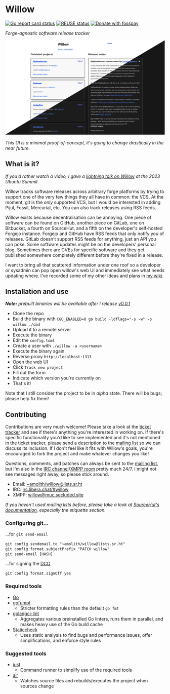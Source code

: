 <!--
SPDX-FileCopyrightText: Amolith <amolith@secluded.site>

SPDX-License-Identifier: CC0-1.0
-->

# Willow

[![Go report card status][goreportcard-badge]][goreportcard]
[![REUSE status][reuse-shield]][reuse]
[![Donate with fosspay][fosspay-shield]][fosspay]

_Forge-agnostic software release tracker_

![screenshot of willow's current web UI](.files/2024-02-24.png)

_This UI is a minimal proof-of-concept, it's going to change drastically in the
near future._

## What is it?

_If you'd rather watch a video, I gave a [lightning talk on Willow] at the 2023
Ubuntu Summit._

[lightning talk on Willow]: https://youtu.be/XIGxKyekvBQ?t=29900

Willow tracks software releases across arbitrary forge platforms by trying to
support one of the very few things they all have in common: the VCS. At the
moment, git is the _only_ supported VCS, but I would be interested in adding
Pijul, Fossil, Mercurial, etc. You can also track releases using RSS feeds.

Willow exists because decentralisation can be annoying. One piece of software
can be found on GitHub, another piece on GitLab, one on Bitbucket, a fourth on
SourceHut, and a fifth on the developer's self-hosted Forgejo instance. Forgejo
and GitHub have RSS feeds that only notify you of releases. GitLab doesn't
support RSS feeds for anything, just an API you can poke. Some software updates
might be on the developers' personal blog. Sometimes there are CVEs for specific
software and they get published somewhere completely different before they're
fixed in a release.

I want to bring all that scattered information under one roof so a developer or
sysadmin can pop open willow's web UI and immediately see what needs updating
where. I've recorded some of my other ideas and plans in [my wiki].

[my wiki]: https://wiki.secluded.site/hypha/willow

## Installation and use

_**Note:** prebuilt binaries will be available after I release [v0.0.1]_

[v0.0.1]: https://todo.sr.ht/~amolith/willow?search=status%3Aopen%20label%3A%22v0.0.1%22

* Clone the repo
* Build the binary with `CGO_ENABLED=0 go build -ldflags="-s -w" -o willow ./cmd`
* Upload it to a remote server
* Execute the binary
* Edit the `config.toml`
* Create a user with `./willow -a <username>`
* Execute the binary again
* Reverse proxy `http://localhost:1313`
* Open the web UI
* Click `Track new project`
* Fill out the form
* Indicate which version you're currently on
* That's it!

Note that I still consider the project to be in _alpha_ state. There will be
bugs; please help fix them!

## Contributing

Contributions are very much welcome! Please take a look at the [ticket
tracker][todo] and see if there's anything you're interested in working on. If
there's specific functionality you'd like to see implemented and it's not
mentioned in the ticket tracker, please send a description to the [mailing
list][email] so we can discuss its inclusion. If I don't feel like it fits with
Willow's goals, you're encouraged to fork the project and make whatever changes
you like!

Questions, comments, and patches can always be sent to the [mailing
list][email], but I'm also in the [IRC channel][irc]/[XMPP room][xmpp] pretty
much 24/7. I might not see messages right away, so please stick around.

- Email: [~amolith/willow@lists.sr.ht][email]
- IRC: [irc.libera.chat/#willow][irc]
- XMPP: [willow@muc.secluded.site][xmpp]

[email]: mailto:~amolith/willow@lists.sr.ht
[irc]: ircs://irc.libera.chat/#willow
[xmpp]: xmpp:willow@muc.secluded.site?join
[todo]: https://todo.sr.ht/~amolith/willow

_If you haven't used mailing lists before, please take a look at [SourceHut's
documentation](https://man.sr.ht/lists.sr.ht/), especially the etiquette
section._

### Configuring git...

…for <code>git send-email</code>

``` shell
git config sendemail.to "~amolith/willow@lists.sr.ht"
git config format.subjectPrefix "PATCH willow"
git send-email [HASH]
```

…for signing the [DCO]

``` shell
git config format.signOff yes
```

[DCO]: https://developercertificate.org/

### Required tools

- [Go](https://go.dev/)
- [gofumpt](https://github.com/mvdan/gofumpt)
  - Stricter formatting rules than the default `go fmt`
- [golangci-lint](https://golangci-lint.run/)
  - Aggregates various preinstalled Go linters, runs them in parallel, and makes
    heavy use of the Go build cache
- [Staticcheck](https://staticcheck.dev/)
  - Uses static analysis to find bugs and performance issues, offer
    simplifications, and enforce style rules

### Suggested tools

- [just](https://github.com/casey/just)
  - Command runner to simplify use of the required tools
- [air](https://github.com/cosmtrek/air)
  - Watches source files and rebuilds/executes the project when sources change

[goreportcard-badge]: https://goreportcard.com/badge/git.sr.ht/~amolith/willow
[goreportcard]: https://goreportcard.com/report/git.sr.ht/~amolith/willow
[reuse]: https://api.reuse.software/info/git.sr.ht/~amolith/willow
[reuse-shield]: https://shields.io/reuse/compliance/git.sr.ht/~amolith/willow
[fosspay]: https://secluded.site/donate/
[fosspay-shield]: https://shields.io/badge/donate-fosspay-yellow
